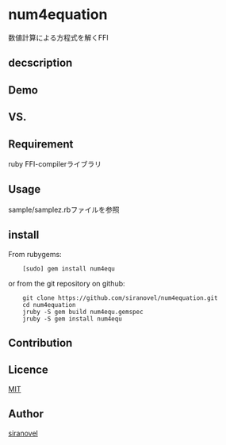 num4equation
=============
数値計算による方程式を解くFFI

## decscription ##


## Demo ##

## VS. ##

## Requirement ##
ruby FFI-compilerライブラリ

## Usage ##

sample/samplez.rbファイルを参照

## install ##

From rubygems:  
~~~
    [sudo] gem install num4equ
~~~

or from the git repository on github:  
~~~
    git clone https://github.com/siranovel/num4equation.git  
    cd num4equation 
    jruby -S gem build num4equ.gemspec
    jruby -S gem install num4equ
~~~

## Contribution ##

## Licence ##
[MIT](LICENSE)

## Author ##

[siranovel](https://github.com/siranovel)
